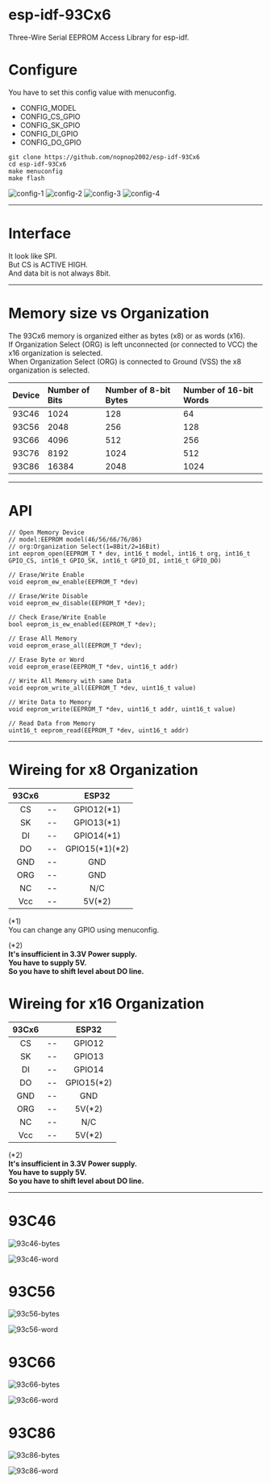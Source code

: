 # esp-idf-93Cx6
Three-Wire Serial EEPROM Access Library for esp-idf.

# Configure
You have to set this config value with menuconfig.   
- CONFIG_MODEL   
- CONFIG_CS_GPIO   
- CONFIG_SK_GPIO   
- CONFIG_DI_GPIO   
- CONFIG_DO_GPIO   

```
git clone https://github.com/nopnop2002/esp-idf-93Cx6
cd esp-idf-93Cx6
make menuconfig
make flash
```

![config-1](https://user-images.githubusercontent.com/6020549/79813215-fae74080-83b5-11ea-8b74-5f7e92977763.jpg)
![config-2](https://user-images.githubusercontent.com/6020549/79813213-fa4eaa00-83b5-11ea-8be8-ee6195dc1491.jpg)
![config-3](https://user-images.githubusercontent.com/6020549/79813211-f91d7d00-83b5-11ea-86ab-d44a1e82d637.jpg)
![config-4](https://user-images.githubusercontent.com/6020549/79813216-fae74080-83b5-11ea-904f-587c6cea2a1c.jpg)

---

# Interface

It look like SPI.   
But CS is ACTIVE HIGH.   
And data bit is not always 8bit.   

---

# Memory size vs Organization

The 93Cx6 memory is organized either as bytes (x8) or as words (x16).   
If Organization Select (ORG) is left unconnected (or connected to VCC) the x16 organization is selected.   
When Organization Select (ORG) is connected to Ground (VSS) the x8 organization is selected.    

|Device|Number of Bits|Number of 8-bit Bytes|Number of 16-bit Words|
|:---|:---|:---|:---|
|93C46|1024|128|64|
|93C56|2048|256|128|
|93C66|4096|512|256|
|93C76|8192|1024|512|
|93C86|16384|2048|1024|

---

# API

```
// Open Memory Device
// model:EEPROM model(46/56/66/76/86)
// org:Organization Select(1=8Bit/2=16Bit)
int eeprom_open(EEPROM_T * dev, int16_t model, int16_t org, int16_t GPIO_CS, int16_t GPIO_SK, int16_t GPIO_DI, int16_t GPIO_DO)

// Erase/Write Enable
void eeprom_ew_enable(EEPROM_T *dev)

// Erase/Write Disable
void eeprom_ew_disable(EEPROM_T *dev);

// Check Erase/Write Enable
bool eeprom_is_ew_enabled(EEPROM_T *dev);

// Erase All Memory
void eeprom_erase_all(EEPROM_T *dev);

// Erase Byte or Word
void eeprom_erase(EEPROM_T *dev, uint16_t addr)

// Write All Memory with same Data
void eeprom_write_all(EEPROM_T *dev, uint16_t value)

// Write Data to Memory
void eeprom_write(EEPROM_T *dev, uint16_t addr, uint16_t value)

// Read Data from Memory
uint16_t eeprom_read(EEPROM_T *dev, uint16_t addr)
```

---

# Wireing for x8 Organization

|93Cx6||ESP32|
|:-:|:-:|:-:|
|CS|--|GPIO12(*1)|
|SK|--|GPIO13(*1)|
|DI|--|GPIO14(*1)|
|DO|--|GPIO15(*1)(*2)|
|GND|--|GND|
|ORG|--|GND|
|NC|--|N/C|
|Vcc|--|5V(*2)|

(*1)   
You can change any GPIO using menuconfig.   

(*2)   
**It's insufficient in 3.3V Power supply.**   
**You have to supply 5V.**   
**So you have to shift level about DO line.**   

# Wireing for x16 Organization

|93Cx6||ESP32|
|:-:|:-:|:-:|
|CS|--|GPIO12|
|SK|--|GPIO13|
|DI|--|GPIO14|
|DO|--|GPIO15(*2)|
|GND|--|GND|
|ORG|--|5V(*2)|
|NC|--|N/C|
|Vcc|--|5V(*2)|

(*2)   
**It's insufficient in 3.3V Power supply.**   
**You have to supply 5V.**   
**So you have to shift level about DO line.**   

---

# 93C46
![93c46-bytes](https://user-images.githubusercontent.com/6020549/79813724-67af0a80-83b7-11ea-9298-2411dc440067.jpg)

![93c46-word](https://user-images.githubusercontent.com/6020549/79813729-6978ce00-83b7-11ea-99a8-89958a521215.jpg)

# 93C56
![93c56-bytes](https://user-images.githubusercontent.com/6020549/79813752-7990ad80-83b7-11ea-9454-6c0f213855d0.jpg)

![93c56-word](https://user-images.githubusercontent.com/6020549/79813759-7bf30780-83b7-11ea-9c88-1dcf4a2bdb66.jpg)

# 93C66
![93c66-bytes](https://user-images.githubusercontent.com/6020549/79813777-8ca37d80-83b7-11ea-9c6d-48368bb2b6e2.jpg)

![93c66-word](https://user-images.githubusercontent.com/6020549/79813786-90370480-83b7-11ea-94d2-c9794da5e51a.jpg)

# 93C86
![93c86-bytes](https://user-images.githubusercontent.com/6020549/79813799-99c06c80-83b7-11ea-9ef5-4c3d2689dda5.jpg)

![93c86-word](https://user-images.githubusercontent.com/6020549/79813802-9c22c680-83b7-11ea-8021-bd04add299f9.jpg)
